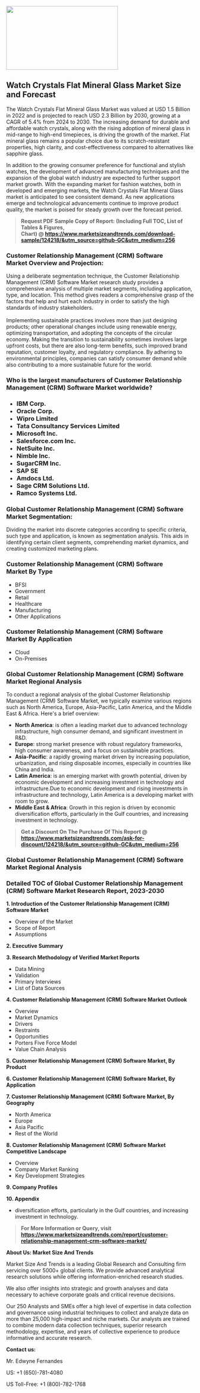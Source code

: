 <p><img class="alignnone size-medium wp-image-20088" src="https://ffe5etoiles.com/wp-content/uploads/2024/12/MST1-300x171.png" alt="" width="300" height="171" /></p><h2>Watch Crystals Flat Mineral Glass Market Size and Forecast</h2><p>The Watch Crystals Flat Mineral Glass Market was valued at USD 1.5 Billion in 2022 and is projected to reach USD 2.3 Billion by 2030, growing at a CAGR of 5.4% from 2024 to 2030. The increasing demand for durable and affordable watch crystals, along with the rising adoption of mineral glass in mid-range to high-end timepieces, is driving the growth of the market. Flat mineral glass remains a popular choice due to its scratch-resistant properties, high clarity, and cost-effectiveness compared to alternatives like sapphire glass.</p><p>In addition to the growing consumer preference for functional and stylish watches, the development of advanced manufacturing techniques and the expansion of the global watch industry are expected to further support market growth. With the expanding market for fashion watches, both in developed and emerging markets, the Watch Crystals Flat Mineral Glass market is anticipated to see consistent demand. As new applications emerge and technological advancements continue to improve product quality, the market is poised for steady growth over the forecast period.</p></p><blockquote id="" class=""><strong>Request PDF Sample Copy of Report: (Including Full TOC, List of Tables &amp; Figures, Chart)&nbsp;@&nbsp;<strong><a href="https://www.marketsizeandtrends.com/download-sample/124218/&utm_source=github-GC&utm_medium=256" target="_blank">https://www.marketsizeandtrends.com/download-sample/124218/&utm_source=github-GC&utm_medium=256</a></strong></strong></blockquote><h3 id="" class="">Customer Relationship Management (CRM) Software Market&nbsp;Overview and Projection:</h3><p id="" class="">Using a deliberate segmentation technique, the Customer Relationship Management (CRM) Software Market research study provides a comprehensive analysis of multiple market segments, including application, type, and location. This method gives readers a comprehensive grasp of the factors that help and hurt each industry in order to satisfy the high standards of industry stakeholders. <br /> <br />Implementing sustainable practices involves more than just designing products; other operational changes include using renewable energy, optimizing transportation, and adopting the concepts of the circular economy. Making the transition to sustainability sometimes involves large upfront costs, but there are also long-term benefits, such improved brand reputation, customer loyalty, and regulatory compliance. By adhering to environmental principles, companies can satisfy consumer demand while also contributing to a more sustainable future for the world.</p><h3 id="" class="">Who is the largest manufacturers of&nbsp;Customer Relationship Management (CRM) Software Market worldwide?</h3><h3 class=""><p><ul><li>IBM Corp. </li><li> Oracle Corp. </li><li> Wipro Limited </li><li> Tata Consultancy Services Limited </li><li> Microsoft Inc. </li><li> Salesforce.com Inc. </li><li> NetSuite Inc. </li><li> Nimble Inc. </li><li> SugarCRM Inc. </li><li> SAP SE </li><li> Amdocs Ltd. </li><li> Sage CRM Solutions Ltd. </li><li> Ramco Systems Ltd.</li></ul></p></h3><h3 id="" class="">Global&nbsp;Customer Relationship Management (CRM) Software Market Segmentation:</h3><p id="" class="">Dividing the market into discrete categories according to specific criteria, such type and application, is known as segmentation analysis. This aids in identifying certain client segments, comprehending market dynamics, and creating customized marketing plans.</p><h3 id="" class="">Customer Relationship Management (CRM) Software Market&nbsp;By Type</h3><p><p><ul><li>BFSI </li><li> Government </li><li> Retail </li><li> Healthcare </li><li> Manufacturing </li><li> Other Applications</p></li></ul></p></p><h3 id="" class="">Customer Relationship Management (CRM) Software Market&nbsp;By Application</h3><p class=""><p><ul><li>Cloud </li><li> On-Premises</li></ul></p></p><h3 id="" class="">Global Customer Relationship Management (CRM) Software Market Regional Analysis</h3><p id="" class="">To conduct a regional analysis of the global Customer Relationship Management (CRM) Software Market, we typically examine various regions such as North America, Europe, Asia-Pacific, Latin America, and the Middle East &amp; Africa. Here's a brief overview:</p><ul><li><strong>North America</strong>: is often a leading market due to advanced technology infrastructure, high consumer demand, and significant investment in R&amp;D.</li><li><strong>Europe</strong>: strong market presence with robust regulatory frameworks, high consumer awareness, and a focus on sustainable practices.</li><li><strong>Asia-Pacific</strong>: a rapidly growing market driven by increasing population, urbanization, and rising disposable incomes, especially in countries like China and India.</li><li><strong>Latin America</strong>: is an emerging market with growth potential, driven by economic development and increasing investment in technology and infrastructure.Due to economic development and rising investments in infrastructure and technology, Latin America is a developing market with room to grow.</li><li><strong>Middle East &amp; Africa</strong>: Growth in this region is driven by economic diversification efforts, particularly in the Gulf countries, and increasing investment in technology.</li></ul><blockquote id="" class=""><strong>Get a Discount On The Purchase Of This Report @ <strong><a href="https://www.marketsizeandtrends.com/ask-for-discount/124218/&utm_source=github-GC&utm_medium=256" target="_blank">https://www.marketsizeandtrends.com/ask-for-discount/124218/&utm_source=github-GC&utm_medium=256</a></strong></strong></blockquote><h3 id="" class="">Global Customer Relationship Management (CRM) Software Market Regional Analysis</h3><h3 id="" class="">Detailed TOC of Global Customer Relationship Management (CRM) Software Market Research Report, 2023-2030</h3><p id="" class=""><strong>1. Introduction of the Customer Relationship Management (CRM) Software Market</strong></p><ul><li>Overview of the Market</li><li>Scope of Report</li><li>Assumptions</li></ul><p id="" class=""><strong>2. Executive Summary</strong></p><p id="" class=""><strong>3. Research Methodology of Verified Market Reports</strong></p><ul><li>Data Mining</li><li>Validation</li><li>Primary Interviews</li><li>List of Data Sources</li></ul><p id="" class=""><strong>4. Customer Relationship Management (CRM) Software Market Outlook</strong></p><ul><li>Overview</li><li>Market Dynamics</li><li>Drivers</li><li>Restraints</li><li>Opportunities</li><li>Porters Five Force Model</li><li>Value Chain Analysis</li></ul><p id="" class=""><strong>5. Customer Relationship Management (CRM) Software Market, By Product</strong></p><p id="" class=""><strong>6. Customer Relationship Management (CRM) Software Market, By Application</strong></p><p id="" class=""><strong>7. Customer Relationship Management (CRM) Software Market, By Geography</strong></p><ul><li>North America</li><li>Europe</li><li>Asia Pacific</li><li>Rest of the World</li></ul><p id="" class=""><strong>8. Customer Relationship Management (CRM) Software Market Competitive Landscape</strong></p><ul><li>Overview</li><li>Company Market Ranking</li><li>Key Development Strategies</li></ul><p id="" class=""><strong>9. Company Profiles</strong></p><p id="" class=""><strong>10. Appendix</strong></p><ul><li>diversification efforts, particularly in the Gulf countries, and increasing investment in technology.</li></ul><blockquote id="" class=""><strong>For More Information or Query, visit <strong><strong><a href="https://www.marketsizeandtrends.com/report/customer-relationship-management-crm-software-market/" target="_blank">https://www.marketsizeandtrends.com/report/customer-relationship-management-crm-software-market/</a></strong></strong></strong></blockquote><p id="" class=""><strong>About Us: Market Size And Trends</strong></p><p id="" class="">Market Size And Trends is a leading Global Research and Consulting firm servicing over 5000+ global clients. We provide advanced analytical research solutions while offering information-enriched research studies.</p><p id="" class="">We also offer insights into strategic and growth analyses and data necessary to achieve corporate goals and critical revenue decisions.</p><p id="" class="">Our 250 Analysts and SMEs offer a high level of expertise in data collection and governance using industrial techniques to collect and analyze data on more than 25,000 high-impact and niche markets. Our analysts are trained to combine modern data collection techniques, superior research methodology, expertise, and years of collective experience to produce informative and accurate research.</p><p id="" class=""><strong>Contact us:</strong></p><p id="" class="">Mr. Edwyne Fernandes</p><p id="" class="">US: +1 (650)-781-4080</p><p id="" class="">US Toll-Free: +1 (800)-782-1768</p>
